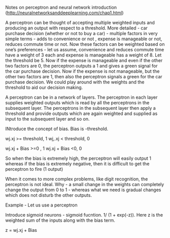 Notes on perceptron and neural network introduction (http://neuralnetworksanddeeplearning.com/chap1.html)

A perceptron can be thought of accepting multiple weighted inputs and producing an output with respect to a threshold. More detailed - car purchase decision (whether or not to buy a car) - multiple factors in very simple terms - adds to convenience or not , expense is manageable or not, reduces commute time or not. Now these factors can be weighted based on one’s preferences - let us assume, convenience and reduces commute time have a weight of 3 each and expense is manageable has a weight of 8. Let the threshold be 5. Now if the expense is manageable and even if the other two factors are 0, the perceptron outputs a 1 and gives a green signal for the car purchase decision. Now if the expense is not manageable, but the other two factors are 1, then also the perceptron signals a green for the car purchase decision. We could play around with the weights and the threshold to aid our decision making.


A perceptron can be in a network of layers. The perceptron in each layer supplies weighted outputs which is read by all the perceptrons in the subsequent layer. The perceptrons in the subsequent layer then apply a threshold and provide outputs which are again weighted and supplied as input to the subsequent layer and so on.

INtroduce the concept of bias. Bias is -threshold. 

wj.xj >= threshold, 1
wj,.xj < threshold, 0

wj.xj + Bias >=0 , 1
wj.xj + Bias <0, 0

So when the bias is extremely high, the perceptron will easily output 1 whereas if the bias is extremely negative, then it is difficult to get the perceptron to fire (1 output)

When it comes to more complex problems, like digit recognition, the perceptron is not ideal. Why - a small change in the weights can completely change the output from 0 to 1 - whereas what we need is gradual changes which does not disturb the other outputs. 



Example - Let us use a perceptron




Introduce sigmoid neurons - sigmoid fucntion. 1/ (1 + exp(-z)). Here z is the weighted sum of the inputs along with the bias term.

z = wj.xj + Bias

